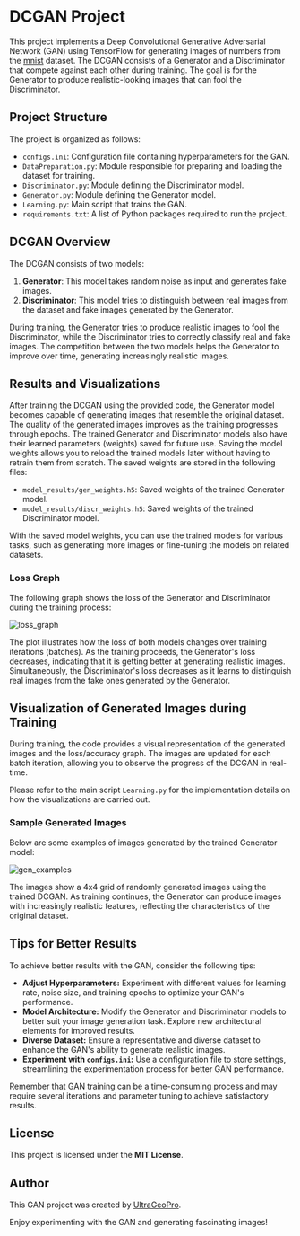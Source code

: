 # DCGAN Project

This project implements a Deep Convolutional Generative Adversarial Network (GAN) using TensorFlow for generating images of numbers from the [mnist](https://en.wikipedia.org/wiki/MNIST_database) dataset. The DCGAN consists of a Generator and a Discriminator that compete against each other during training. The goal is for the Generator to produce realistic-looking images that can fool the Discriminator.

## Project Structure

The project is organized as follows:

- `configs.ini`: Configuration file containing hyperparameters for the GAN.
- `DataPreparation.py`: Module responsible for preparing and loading the dataset for training.
- `Discriminator.py`: Module defining the Discriminator model.
- `Generator.py`: Module defining the Generator model.
- `Learning.py`: Main script that trains the GAN.
- `requirements.txt`: A list of Python packages required to run the project.

## DCGAN Overview

The DCGAN consists of two models:
1. **Generator**: This model takes random noise as input and generates fake images.
2. **Discriminator**: This model tries to distinguish between real images from the dataset and fake images generated by the Generator.

During training, the Generator tries to produce realistic images to fool the Discriminator, while the Discriminator tries to correctly classify real and fake images. The competition between the two models helps the Generator to improve over time, generating increasingly realistic images.

## Results and Visualizations

After training the DCGAN using the provided code, the Generator model becomes capable of generating images that resemble the original dataset. The quality of the generated images improves as the training progresses through epochs. The trained Generator and Discriminator models also have their learned parameters (weights) saved for future use. Saving the model weights allows you to reload the trained models later without having to retrain them from scratch. The saved weights are stored in the following files:

- `model_results/gen_weights.h5`: Saved weights of the trained Generator model.
- `model_results/discr_weights.h5`: Saved weights of the trained Discriminator model.

With the saved model weights, you can use the trained models for various tasks, such as generating more images or fine-tuning the models on related datasets.

### Loss Graph

The following graph shows the loss of the Generator and Discriminator during the training process:

![loss_graph](https://github.com/Ultrageopro1966/DCGAN/assets/120571667/3cffbe32-7383-48a7-b541-762721dca911)

The plot illustrates how the loss of both models changes over training iterations (batches). As the training proceeds, the Generator's loss decreases, indicating that it is getting better at generating realistic images. Simultaneously, the Discriminator's loss decreases as it learns to distinguish real images from the fake ones generated by the Generator.

## Visualization of Generated Images during Training

During training, the code provides a visual representation of the generated images and the loss/accuracy graph. The images are updated for each batch iteration, allowing you to observe the progress of the DCGAN in real-time.

Please refer to the main script `Learning.py` for the implementation details on how the visualizations are carried out.

### Sample Generated Images

Below are some examples of images generated by the trained Generator model:

![gen_examples](https://github.com/Ultrageopro1966/DCGAN/assets/120571667/2b3d65f4-cdb0-4672-8b97-56981a19b471)


The images show a 4x4 grid of randomly generated images using the trained DCGAN. As training continues, the Generator can produce images with increasingly realistic features, reflecting the characteristics of the original dataset.

## Tips for Better Results

To achieve better results with the GAN, consider the following tips:

- **Adjust Hyperparameters:** Experiment with different values for learning rate, noise size, and training epochs to optimize your GAN's performance.
- **Model Architecture:** Modify the Generator and Discriminator models to better suit your image generation task. Explore new architectural elements for improved results.
- **Diverse Dataset:** Ensure a representative and diverse dataset to enhance the GAN's ability to generate realistic images.
- **Experiment with `configs.ini`:** Use a configuration file to store settings, streamlining the experimentation process for better GAN performance.

Remember that GAN training can be a time-consuming process and may require several iterations and parameter tuning to achieve satisfactory results.

## License

This project is licensed under the **MIT License**.

## Author

This GAN project was created by [UltraGeoPro](https://github.com/Ultrageopro1966).

Enjoy experimenting with the GAN and generating fascinating images!
